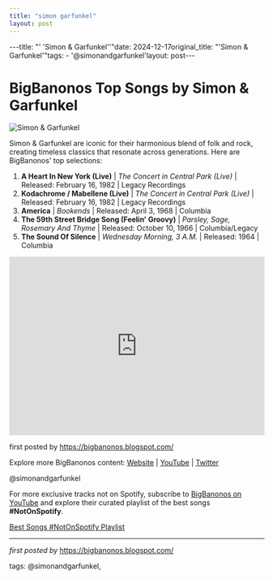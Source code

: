 ```yaml
---
title: "simon garfunkel"
layout: post
---
```

---title: "' 'Simon & Garfunkel''"date: 2024-12-17original_title: "'Simon & Garfunkel'"tags:  - '@simonandgarfunkel'layout: post---<h1>BigBanonos Top Songs by Simon & Garfunkel</h1><img alt="Simon & Garfunkel" src="https://m.media-amazon.com/images/I/A1plFcJ+STL._UF1000,1000_QL80_.jpg" /> <p>Simon & Garfunkel are iconic for their harmonious blend of folk and rock, creating timeless classics that resonate across generations. Here are BigBanonos' top selections:</p> <ol> <li><strong>A Heart In New York (Live)</strong> | <em>The Concert in Central Park (Live)</em> | Released: February 16, 1982 | Legacy Recordings</li> <li><strong>Kodachrome / Mabellene (Live)</strong> | <em>The Concert in Central Park (Live)</em> | Released: February 16, 1982 | Legacy Recordings</li> <li><strong>America</strong> | <em>Bookends</em> | Released: April 3, 1968 | Columbia</li> <li><strong>The 59th Street Bridge Song (Feelin' Groovy)</strong> | <em>Parsley, Sage, Rosemary And Thyme</em> | Released: October 10, 1966 | Columbia/Legacy</li> <li><strong>The Sound Of Silence</strong> | <em>Wednesday Morning, 3 A.M.</em> | Released: 1964 | Columbia</li></ol> <div> <iframe src="https://open.spotify.com/embed/playlist/0iOs95EnhjgOceJz3rVG22?utm_source=generator" width="100%" height="352" frameborder="0" allow="autoplay; clipboard-write; encrypted-media; fullscreen; picture-in-picture" loading="lazy"></iframe></div> <p>first posted by <a href="https://bigbanonos.blogspot.com/">https://bigbanonos.blogspot.com/</a></p> <div> <p>Explore more BigBanonos content: <a href="https://bigbanonos.blogspot.com/">Website</a> | <a href="https://www.youtube.com/@BigBanonos">YouTube</a> | <a href="https://x.com/bigbanonos">Twitter</a></p></div> <!--Tags--><p>@simonandgarfunkel</p><!--Subscribe and Playlist Links--><div>    <p>For more exclusive tracks not on Spotify, subscribe to <a href="https://www.youtube.com/@BigBanonos" target="_blank">BigBanonos on YouTube</a> and explore their curated playlist of the best songs <strong>#NotOnSpotify</strong>.</p>    <p><a href="https://www.youtube.com/playlist?list=PLtuNtuTatqI0kFahUCbtbfenC_ET5O_tr" target="_blank">Best Songs #NotOnSpotify Playlist<br /></a></p></div><hr /><p><em>first posted by</em> <a href="https://bigbanonos.blogspot.com/" rel="noopener" target="_new">https://bigbanonos.blogspot.com/</a></p><p>tags: @simonandgarfunkel,</p>